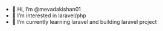 - 👋 Hi, I’m @mevadakishan01
- 👀 I’m interested in laravel/php  
- 🌱 I’m currently learning laravel and building laravel project 

<!---
mevadakishan01/mevadakishan01 is a ✨ special ✨ repository because its `README.md` (this file) appears on your GitHub profile.
You can click the Preview link to take a look at your changes.
--->
